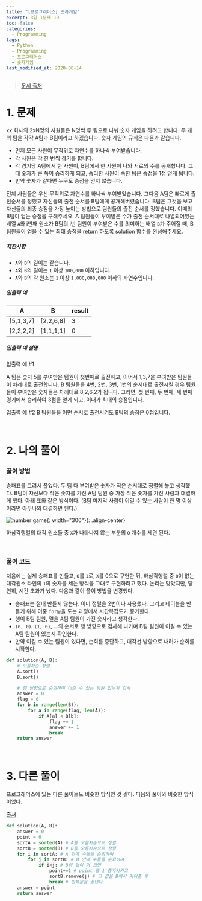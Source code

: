 ```yaml
---
title: "[프로그래머스] 숫자게임"
excerpt: 3일 1문제-19
toc: false
categories:
  - Programming
tags:
  - Python
  - Programming
  - 프로그래머스
  - 숫자게임
last_modified_at: 2020-08-14
---
```






> [문제 출처](https://programmers.co.kr/learn/courses/30/lessons/12981)



# 1. 문제



xx 회사의 2xN명의 사원들은 N명씩 두 팀으로 나눠 숫자 게임을 하려고 합니다. 두 개의 팀을 각각 A팀과 B팀이라고 하겠습니다. 숫자 게임의 규칙은 다음과 같습니다.

- 먼저 모든 사원이 무작위로 자연수를 하나씩 부여받습니다.
- 각 사원은 딱 한 번씩 경기를 합니다.
- 각 경기당 A팀에서 한 사원이, B팀에서 한 사원이 나와 서로의 수를 공개합니다. 그때 숫자가 큰 쪽이 승리하게 되고, 승리한 사원이 속한 팀은 승점을 1점 얻게 됩니다.
- 만약 숫자가 같다면 누구도 승점을 얻지 않습니다.

전체 사원들은 우선 무작위로 자연수를 하나씩 부여받았습니다. 그다음 A팀은 빠르게 출전순서를 정했고 자신들의 출전 순서를 B팀에게 공개해버렸습니다. B팀은 그것을 보고 자신들의 최종 승점을 가장 높이는 방법으로 팀원들의 출전 순서를 정했습니다. 이때의 B팀이 얻는 승점을 구해주세요.
A 팀원들이 부여받은 수가 출전 순서대로 나열되어있는 배열 `A`와 i번째 원소가 B팀의 i번 팀원이 부여받은 수를 의미하는 배열 `B`가 주어질 때, B 팀원들이 얻을 수 있는 최대 승점을 return 하도록 solution 함수를 완성해주세요.



##### 제한사항

- `A`와 `B`의 길이는 같습니다.
- `A`와 `B`의 길이는 `1` 이상 `100,000` 이하입니다.
- `A`와 `B`의 각 원소는 `1` 이상 `1,000,000,000` 이하의 자연수입니다.



##### 입출력 예

| A         | B         | result |
| --------- | --------- | ------ |
| [5,1,3,7] | [2,2,6,8] | 3      |
| [2,2,2,2] | [1,1,1,1] | 0      |

##### 입출력 예 설명

입출력 예 #1

A 팀은 숫자 5를 부여받은 팀원이 첫번째로 출전하고, 이어서 1,3,7을 부여받은 팀원들이 차례대로 출전합니다.
B 팀원들을 4번, 2번, 3번, 1번의 순서대로 출전시킬 경우 팀원들이 부여받은 숫자들은 차례대로 8,2,6,2가 됩니다. 그러면, 첫 번째, 두 번째, 세 번째 경기에서 승리하여 3점을 얻게 되고, 이때가 최대의 승점입니다.

입출력 예 #2
B 팀원들을 어떤 순서로 출전시켜도 B팀의 승점은 0점입니다.

<br>

# 2. 나의 풀이 





### 풀이 방법

 승패표를 그려서 풀었다. 두 팀 다 부여받은 숫자가 작은 순서대로 정렬해 놓고 생각했다. B팀이 자신보다 작은 숫자를 가진 A팀 팀원 중 가장 작은 숫자를 가진 사람과 대결하게 했다. 아래 표와 같은 방식이다. (B팀 마지막 사람이 이길 수 있는 사람이 한 명 이상이라면 아무나와 대결하면 된다.)

![number game]({{site.url}}/assets/images/number-game.png){: width="300"}{: .align-center}

 하삼각행렬의 대각 원소들 중 `X`가 나타나지 않는 부분의 `O` 개수를 세면 된다.

<br>



### 풀이 코드

 처음에는 실제 승패표를 만들고, `O`를 `1`로, `X`를 0으로 구현한 뒤, 하삼각행렬 중 `0`이 없는 대각원소 라인의 `1`의 숫자를 세는 방식을 그대로 구현하려고 했다. 논리는 맞았지만, 당연히, 시간 초과가 났다. 다음과 같이 풀이 방법을 변경했다.

* 승패표는 절대 만들지 않는다. 이미 정렬을 2번이나 사용했다. 그리고 테이블을 만들기 위해 이중 `for문`을 도는 과정에서 시간복잡도가 증가한다.
* 행이 B팀 팀원, 열을 A팀 팀원이 가진 숫자라고 생각한다.
* `(0, 0)`, `(1, 0)`, …의 순서로 행 방향으로 검사해 나가며 B팀 팀원이 이길 수 있는 A팀 팀원이 있는지 확인한다.
* 만약 이길 수 있는 팀원이 있다면, 순회를 중단하고, 대각선 방향으로 내려가 순회를 시작한다.

```python
def solution(A, B):
    # 오름차순 정렬
    A.sort()
    B.sort()

    # 행 방향으로 순회하며 이길 수 있는 팀원 있는지 검사
    answer = 0
    flag = 0
    for b in range(len(B)):
        for a in range(flag, len(A)):
            if A[a] < B[b]:                
                flag += 1
                answer += 1
                break
    return answer
```

<br>

# 3. 다른 풀이



 프로그래머스에 있는 다른 풀이들도 비슷한 방식인 것 같다. 다음의 풀이와 비슷한 방식이었다.

[출처](https://ssungkang.tistory.com/entry/숫자게임프로그래머스level3)

```python
def solution(A, B): 
    answer = 0 
    point = 0  
    sortA = sorted(A) # A를 오름차순으로 정렬 
    sortB = sorted(B) # B를 오름차순으로 정렬 
    for i in sortA: # A 안에 수들을 순회하며 
        for j in sortB: # B 안에 수들을 순회하며 
            if i<j: # B의 값이 더 크면 
                point+=1 # point 를 1 증가시키고 
                sortB.remove(j) # 그 값을 B에서 지워준 후 
                break # 반복문을 끝낸다. 
    answer = point
    return answer

```

